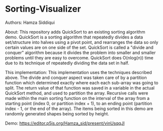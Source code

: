 # Sorting-Visualizer

Authors: Hamza Siddiqui

About: 
This repository adds QuickSort to an existing sorting algorithm demo. 
QuickSort is a sorting algorithm that repeatedly divides a data set/structure into halves using a pivot point, and rearranges the data so only certain values are on one side of the set. QuickSort is called a "divide and conquer" algorithm because it divides the problem into smaller and smaller problems until they are easy to overcome. QuickSort does O(nlog(n)) time due to its technique of repeatedly dividing the data set in half.

This implementation: This implementation uses the techniques described above. The divide and conquer aspect was taken care of by a partition function which determined exactly where each each sub-array was going to split. The return value of that function was saved in a variable in the actual QuickSort method, and used to partition the array. Recursive calls were made within the main sorting function on the interval of the array from a starting point (index 0, or partition index + 1), to an ending point (partition index - 1, or the end of the array). The items being sorted in this demo are randomly generated shapes being sorted by height.

Demo: https://editor.p5js.org/Hamza_sid/present/vinUsqqJl
